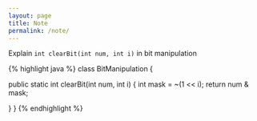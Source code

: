 ```yaml
---
layout: page
title: Note
permalink: /note/
---
```


Explain `int clearBit(int num, int i)` in bit manipulation

{% highlight java %}
class BitManipulation {
  
  public static int clearBit(int num, int i) {
    int mask = ~(1 << i);
    return num & mask;
 
  }
}
{% endhighlight %}
